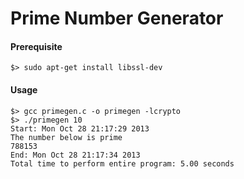 # Prime Number Generator


#### Prerequisite
	$> sudo apt-get install libssl-dev

#### Usage
	$> gcc primegen.c -o primegen -lcrypto
	$> ./primegen 10
	Start: Mon Oct 28 21:17:29 2013
	The number below is prime
	788153
	End: Mon Oct 28 21:17:34 2013
	Total time to perform entire program: 5.00 seconds